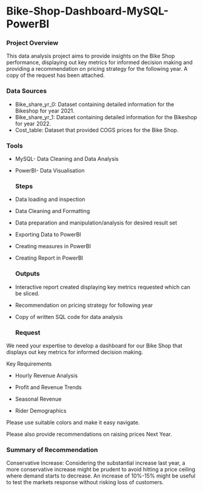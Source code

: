 # Bike-Shop-Dashboard-MySQL-PowerBI





### Project Overview

This data analysis project aims to provide insights on the Bike Shop performance, displaying out key metrics for informed decision making and providing a recommendation on pricing strategy for the following year. A copy of the request has been attached.

### Data Sources

- Bike_share_yr_0: Dataset containing detailed information for the Bikeshop for year 2021.
- Bike_share_yr_1: Dataset containing detailed information for the Bikeshop for year 2022.
- Cost_table: Dataset that provided COGS prices for the Bike Shop.

### Tools

- MySQL- Data Cleaning and Data Analysis
- PowerBI- Data Visualisation


  ### Steps

- Data loading and inspection
- Data Cleaning and Formatting
- Data preparation and manipulation/analysis for desired result set
- Exporting Data to PowerBI
- Creating measures in PowerBI
- Creating Report in PowerBI



  ### Outputs

- Interactive report created displaying key metrics requested which can be sliced.
- Recommendation on pricing strategy for following year
- Copy of written SQL code for data analysis

  ### Request

We need your expertise to develop a dashboard for our Bike Shop that displays out key metrics for informed decision making. 

Key Requirements 

- Hourly Revenue Analysis 

- Profit and Revenue Trends 

- Seasonal Revenue 

- Rider Demographics 

Please use suitable colors and make it easy navigate. 

Please also provide recommendations on raising prices Next Year. 

### Summary of Recommendation

Conservative Increase: Considering the substantial increase last year, a more conservative increase might be prudent to avoid hitting a price ceiling where demand starts to decrease. An increase of 10%-15% might be useful to test the markets response without risking loss of customers. 


